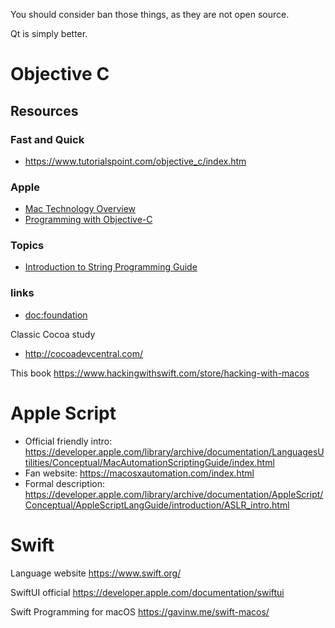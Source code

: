You should consider ban those things, as they are not open source.

Qt is simply better.

# Objective C 

## Resources

### Fast and Quick
+ https://www.tutorialspoint.com/objective_c/index.htm

### Apple
+ [Mac Technology Overview](https://developer.apple.com/library/archive/documentation/MacOSX/Conceptual/OSX_Technology_Overview/About/About.html)
+ [Programming with Objective-C](https://developer.apple.com/library/archive/documentation/Cocoa/Conceptual/ProgrammingWithObjectiveC/Introduction/Introduction.html)



### Topics 
+ [Introduction to String Programming Guide](https://developer.apple.com/library/archive/documentation/Cocoa/Conceptual/Strings/introStrings.html)

### links
+ [doc:foundation](https://developer.apple.com/documentation/foundation)

Classic Cocoa study
+ <http://cocoadevcentral.com/>

This book <https://www.hackingwithswift.com/store/hacking-with-macos>

# Apple Script

* Official friendly intro: <https://developer.apple.com/library/archive/documentation/LanguagesUtilities/Conceptual/MacAutomationScriptingGuide/index.html>
* Fan website: <https://macosxautomation.com/index.html>
* Formal description: <https://developer.apple.com/library/archive/documentation/AppleScript/Conceptual/AppleScriptLangGuide/introduction/ASLR_intro.html>


# Swift

Language website
https://www.swift.org/

SwiftUI official
https://developer.apple.com/documentation/swiftui

Swift Programming for macOS
https://gavinw.me/swift-macos/


